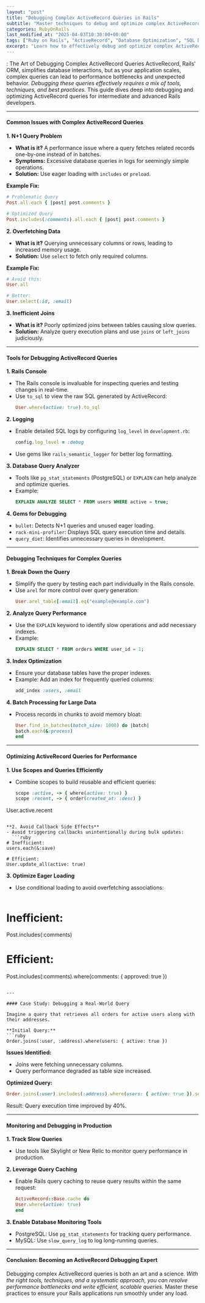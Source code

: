 ```yaml
---
layout: "post"
title: "Debugging Complex ActiveRecord Queries in Rails"
subtitle: "Master techniques to debug and optimize complex ActiveRecord queries in Ruby on Rails"
categories: RubyOnRails
last_modified_at: "2025-04-03T10:30:00+00:00"
tags: ["Ruby on Rails", "ActiveRecord", "Database Optimization", "SQL Debugging", "Performance Tuning", "Rails Debugging"]
excerpt: "Learn how to effectively debug and optimize complex ActiveRecord queries in Rails to improve database performance and application scalability."
---
```


: The Art of Debugging Complex ActiveRecord Queries
ActiveRecord, Rails' ORM, simplifies database interactions, but as your application scales, complex queries can lead to performance bottlenecks and unexpected behavior. *Debugging these queries effectively requires a mix of tools, techniques, and best practices.* This guide dives deep into debugging and optimizing ActiveRecord queries for intermediate and advanced Rails developers.

---

#### Common Issues with Complex ActiveRecord Queries

**1. N+1 Query Problem**
- **What is it?** A performance issue where a query fetches related records one-by-one instead of in batches.
- **Symptoms:** Excessive database queries in logs for seemingly simple operations.
- **Solution:** Use eager loading with `includes` or `preload`.

**Example Fix:**  
```ruby
# Problematic Query
Post.all.each { |post| post.comments }

# Optimized Query
Post.includes(:comments).all.each { |post| post.comments }
```

**2. Overfetching Data**
- **What is it?** Querying unnecessary columns or rows, leading to increased memory usage.
- **Solution:** Use `select` to fetch only required columns.

**Example Fix:**  
```ruby
# Avoid this:
User.all

# Better:
User.select(:id, :email)
```

**3. Inefficient Joins**
- **What is it?** Poorly optimized joins between tables causing slow queries.
- **Solution:** Analyze query execution plans and use `joins` or `left_joins` judiciously.

---

#### Tools for Debugging ActiveRecord Queries

**1. Rails Console**
- The Rails console is invaluable for inspecting queries and testing changes in real-time.
- Use `to_sql` to view the raw SQL generated by ActiveRecord:  
  ```ruby
  User.where(active: true).to_sql
  ```

**2. Logging**
- Enable detailed SQL logs by configuring `log_level` in `development.rb`:  
  ```ruby
  config.log_level = :debug
  ```
- Use gems like `rails_semantic_logger` for better log formatting.

**3. Database Query Analyzer**
- Tools like `pg_stat_statements` (PostgreSQL) or `EXPLAIN` can help analyze and optimize queries.
- Example:  
  ```sql
  EXPLAIN ANALYZE SELECT * FROM users WHERE active = true;
  ```

**4. Gems for Debugging**
- `bullet`: Detects N+1 queries and unused eager loading.
- `rack-mini-profiler`: Displays SQL query execution time and details.
- `query_diet`: Identifies unnecessary queries in development.

---

#### Debugging Techniques for Complex Queries

**1. Break Down the Query**
- Simplify the query by testing each part individually in the Rails console.
- Use `arel` for more control over query generation:  
  ```ruby
  User.arel_table[:email].eq("example@example.com")
  ```

**2. Analyze Query Performance**
- Use the `EXPLAIN` keyword to identify slow operations and add necessary indexes.
- Example:  
  ```sql
  EXPLAIN SELECT * FROM orders WHERE user_id = 1;
  ```

**3. Index Optimization**
- Ensure your database tables have the proper indexes.
- Example: Add an index for frequently queried columns:  
  ```ruby
  add_index :users, :email
  ```

**4. Batch Processing for Large Data**
- Process records in chunks to avoid memory bloat:  
  ```ruby
  User.find_in_batches(batch_size: 1000) do |batch|
  batch.each(&:process)
  end
  ```

---

#### Optimizing ActiveRecord Queries for Performance

**1. Use Scopes and Queries Efficiently**
- Combine scopes to build reusable and efficient queries:  
  ```ruby
  scope :active, -> { where(active: true) }
  scope :recent, -> { order(created_at: :desc) }

User.active.recent
```

**2. Avoid Callback Side Effects**
- Avoid triggering callbacks unintentionally during bulk updates:  
  ```ruby
# Inefficient:
users.each(&:save)

# Efficient:
User.update_all(active: true)
```

**3. Optimize Eager Loading**
- Use conditional loading to avoid overfetching associations:  
  ```ruby
# Inefficient:
Post.includes(:comments)

# Efficient:
Post.includes(:comments).where(comments: { approved: true })
```

---

#### Case Study: Debugging a Real-World Query

Imagine a query that retrieves all orders for active users along with their addresses.

**Initial Query:**  
```ruby
Order.joins(:user, :address).where(users: { active: true })
```

**Issues Identified:**
- Joins were fetching unnecessary columns.
- Query performance degraded as table size increased.

**Optimized Query:**  
```ruby
Order.joins(:user).includes(:address).where(users: { active: true }).select(:id, :user_id, :address_id)
```

Result: Query execution time improved by 40%.

---

#### Monitoring and Debugging in Production

**1. Track Slow Queries**
- Use tools like Skylight or New Relic to monitor query performance in production.

**2. Leverage Query Caching**
- Enable Rails query caching to reuse query results within the same request:  
  ```ruby
  ActiveRecord::Base.cache do
  User.where(active: true)
  end
  ```

**3. Enable Database Monitoring Tools**
- PostgreSQL: Use `pg_stat_statements` for tracking query performance.
- MySQL: Use `slow_query_log` to log long-running queries.

---

#### Conclusion: Becoming an ActiveRecord Debugging Expert
Debugging complex ActiveRecord queries is both an art and a science. *With the right tools, techniques, and a systematic approach, you can resolve performance bottlenecks and write efficient, scalable queries.* Master these practices to ensure your Rails applications run smoothly under any load.
